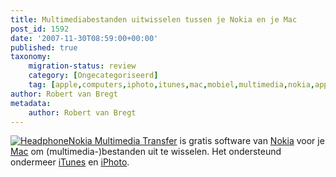 ```yaml
---
title: Multimediabestanden uitwisselen tussen je Nokia en je Mac
post_id: 1592
date: '2007-11-30T08:59:00+00:00'
published: true
taxonomy:
    migration-status: review
    category: [Ongecategoriseerd]
    tag: [apple,computers,iphoto,itunes,mac,mobiel,multimedia,nokia,apple,computers,iphoto,itunes,mac,mobiel,multimedia,nokia]
author: Robert van Bregt
metadata:
    author: Robert van Bregt
---
```

[![Headphone](/images/2007/12/headphone_781594_72615440_400px.thumbnail.jpg)Nokia Multimedia Transfer](http://europe.nokia.com/A4423134) is gratis software van [Nokia](http://www.nokia.nl/) voor je [Mac](http://www.apple.com/nl/mac) om (multimedia-)bestanden uit te wisselen. Het ondersteund ondermeer [iTunes](http://www.apple.com/nl/itunes) en [iPhoto](http://www.apple.com/nl/iphoto).